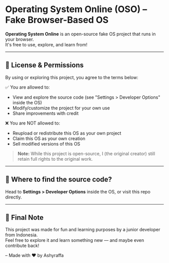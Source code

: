 # Operating System Online (OSO) – Fake Browser-Based OS

**Operating System Online** is an open-source fake OS project that runs in your browser.  
It's free to use, explore, and learn from!

---

## 📜 License & Permissions

By using or exploring this project, you agree to the terms below:

✅ You are allowed to:
- View and explore the source code (see "Settings > Developer Options" inside the OS)
- Modify/customize the project for your own use
- Share improvements with credit

❌ You are NOT allowed to:
- Reupload or redistribute this OS as your own project
- Claim this OS as your own creation
- Sell modified versions of this OS

> **Note:** While this project is open-source, I (the original creator) still retain full rights to the original work.

---

## 📂 Where to find the source code?

Head to **Settings > Developer Options** inside the OS, or visit this repo directly.

---

## 🙌 Final Note

This project was made for fun and learning purposes by a junior developer from Indonesia.  
Feel free to explore it and learn something new — and maybe even contribute back!

– Made with ❤️ by Ashyraffa
